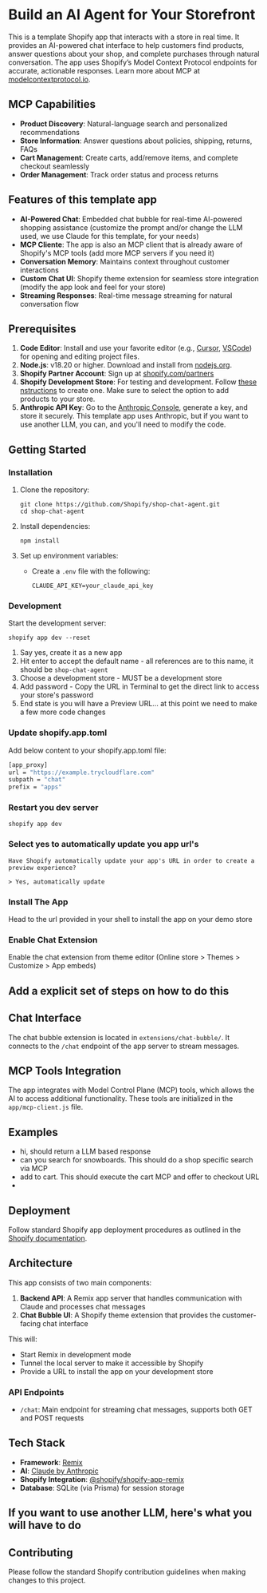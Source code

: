 # Build an AI Agent for Your Storefront

This is a template Shopify app that interacts with a store in real time. It provides an AI-powered chat interface to help customers find products, answer questions about your shop, and complete purchases through natural conversation. The app uses Shopify’s Model Context Protocol endpoints for accurate, actionable responses. Learn more about MCP at [modelcontextprotocol.io](https://modelcontextprotocol.io/).

## MCP Capabilities

- **Product Discovery**: Natural-language search and personalized recommendations
- **Store Information**: Answer questions about policies, shipping, returns, FAQs
- **Cart Management**: Create carts, add/remove items, and complete checkout seamlessly
- **Order Management**: Track order status and process returns

## Features of this template app
- **AI-Powered Chat**: Embedded chat bubble for real-time AI-powered shopping assistance (customize the prompt and/or change the LLM used, we use Claude for this template, for your needs)
- **MCP Cliente**: The app is also an MCP client that is already aware of Shopify's MCP tools (add more MCP servers if you need it)
- **Conversation Memory**: Maintains context throughout customer interactions
- **Custom Chat UI**: Shopify theme extension for seamless store integration (modify the app look and feel for your store)
- **Streaming Responses**: Real-time message streaming for natural conversation flow


## Prerequisites
1. **Code Editor**: Install and use your favorite editor (e.g., [Cursor](https://www.cursor.com/en/downloads), [VSCode](https://code.visualstudio.com/download)) for opening and editing project files.
2. **Node.js**: v18.20 or higher. Download and install from [nodejs.org](https://nodejs.org/).
3. **Shopify Partner Account**: Sign up at [shopify.com/partners](https://www.shopify.com/partners)
4. **Shopify Development Store**: For testing and development. Follow [these nstructions](https://shopify.dev/docs/api/development-stores) to create one. Make sure to select the option to add products to your store.
5. **Anthropic API Key**: Go to the [Anthropic Console](https://console.anthropic.com/), generate a key, and store it securely. This template app uses Anthropic, but if you want to use another LLM, you can, and you'll need to modify the code.

## Getting Started

### Installation

1. Clone the repository:
   ```shell
   git clone https://github.com/Shopify/shop-chat-agent.git
   cd shop-chat-agent
   ```

2. Install dependencies:
   ```shell
   npm install
   ```

3. Set up environment variables:
   - Create a `.env` file with the following:
     ```
     CLAUDE_API_KEY=your_claude_api_key
     ```

### Development

Start the development server:

```shell
shopify app dev --reset
```

1. Say yes, create it as a new app
2. Hit enter to accept the default name - all references are to this name, it should be `shop-chat-agent`
3. Choose a development store - MUST be a development store
4. Add password - Copy the URL in Terminal to get the direct link to access your store's password
5. End state is you will have a Preview URL... at this point we need to make a few more code changes


### Update shopify.app.toml

Add below content to your shopify.app.toml file:

```bash
[app_proxy]
url = "https://example.trycloudflare.com"
subpath = "chat"
prefix = "apps"
```

### Restart you dev server

```shell
shopify app dev
```

### Select yes to automatically update you app url's

```shell
Have Shopify automatically update your app's URL in order to create a preview experience?

> Yes, automatically update
```

### Install The App

Head to the url provided in your shell to install the app on your demo store

### Enable Chat Extension

Enable the chat extension from theme editor (Online store > Themes > Customize > App embeds)

## Add a explicit set of steps on how to do this

## Chat Interface

The chat bubble extension is located in `extensions/chat-bubble/`. It connects to the `/chat` endpoint of the app server to stream messages.

## MCP Tools Integration

The app integrates with Model Control Plane (MCP) tools, which allows the AI to access additional functionality. These tools are initialized in the `app/mcp-client.js` file.

## Examples
- hi, should return a LLM based response
- can you search for snowboards. This should do a shop specific search via MCP
- add <product name> to cart. This should execute the cart MCP and offer to checkout URL
- <Sid will come up with ways to test CA tools>

## Deployment

Follow standard Shopify app deployment procedures as outlined in the [Shopify documentation](https://shopify.dev/docs/apps/deployment/web).

## Architecture

This app consists of two main components:

1. **Backend API**: A Remix app server that handles communication with Claude and processes chat messages
2. **Chat Bubble UI**: A Shopify theme extension that provides the customer-facing chat interface

This will:
- Start Remix in development mode
- Tunnel the local server to make it accessible by Shopify
- Provide a URL to install the app on your development store

### API Endpoints

- `/chat`: Main endpoint for streaming chat messages, supports both GET and POST requests


## Tech Stack

- **Framework**: [Remix](https://remix.run/)
- **AI**: [Claude by Anthropic](https://www.anthropic.com/claude)
- **Shopify Integration**: [@shopify/shopify-app-remix](https://www.npmjs.com/package/@shopify/shopify-app-remix)
- **Database**: SQLite (via Prisma) for session storage

## If you want to use another LLM, here's what you will have to do

## Contributing

Please follow the standard Shopify contribution guidelines when making changes to this project.
